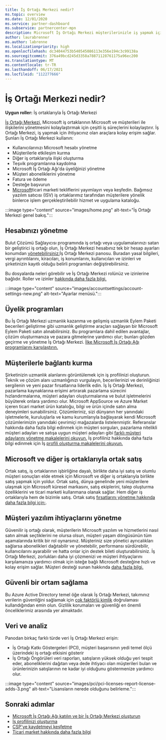 ```yaml
---
title: İş Ortağı Merkezi nedir?
ms.topic: overview
ms.date: 12/01/2020
ms.service: partner-dashboard
ms.subservice: partnercenter-mpn
description: Microsoft İş Ortağı Merkezi müşterilerinizle iş yapmak için İş Ortağı Merkezi'i kullanma
author: laurabrenner
ms.author: labrenne
ms.localizationpriority: high
ms.openlocfilehash: dc34044753b540545086113e356e194c3c99138a
ms.sourcegitcommit: 376a49bcd245d3358a78871128761175a96ec200
ms.translationtype: MT
ms.contentlocale: tr-TR
ms.lasthandoff: 06/17/2021
ms.locfileid: "112277666"
---
```

# <a name="what-is-partner-center"></a>İş Ortağı Merkezi nedir?

**Uygun roller:** İş ortaklarıyla İş Ortağı Merkezi

[İş Ortağı Merkezi,](https://partner.microsoft.com/dashboard/home) Microsoft iş ortaklarının Microsoft ve müşterileri ile ilişkilerini yönetmesini kolaylaştırmak için çeşitli iş süreçlerini kolaylaştırır. İş Ortağı Merkezi, iş yapmak için ihtiyacınız olan araçlara kolay erişim sağlar. Şunları İş Ortağı Merkezi kullanın:

- Kullanıcılarınızı Microsoft hesabı yönetme
- Müşterilerle etkileşim kurma
- Diğer iş ortaklarıyla ilişki oluşturma
- Teşvik programlarına kaydolma
- Microsoft İş Ortağı Ağı'da üyeliğinizi yönetme
- Müşteri aboneliklerini yönetme
- Fatura ve ödeme
- Desteğe başvurun
- [Microsoft](/azure/marketplace)ticari marketi tekliflerini yayımlayın veya keşfedin. Bağımsız yazılım satıcısı (ISV) iş ortaklarımız tarafından müşterilere yönelik binlerce işlem gerçekleştirilebilir hizmet ve uygulama kataloğu.

:::image type="content" source="images/home.png" alt-text="İş Ortağı Merkezi genel bakış.":::

## <a name="manage-your-account"></a>Hesabınızı yönetme

Bulut Çözümü Sağlayıcısı programında iş ortağı veya uygulamalarınızı satan bir geliştirici iş ortağı olun, İş Ortağı Merkezi hesabınız tek bir hesap ayarları konumdan [yönetebilirsiniz:](https://partner.microsoft.com/dashboard/home)İş Ortağı Merkezi panosu. Buradan yasal bilgileri, vergi ayrıntılarını, kiracıları, iş konumlarını, kullanıcıları ve izinleri ve şirketinizin kayıtlı olduğu belirli programları değiştirebilirsiniz.

Bu dosyalarda neleri görebilir ve İş Ortağı Merkezi rolünüz ve izinlerine bağlıdır. Roller ve izinler [hakkında daha fazla bilgi.](permissions-overview.md)

:::image type="content" source="images/accountsettings/account-settings-new.png" alt-text="Ayarlar menüsü.":::

## <a name="membership-programs"></a>Üyelik programları

Bu İş Ortağı Merkezi uzmanlık kazanma ve gelişmiş uzmanlık Eylem Paketi becerileri geliştirme gibi uzmanlık geliştirme araçları sağlayan bir Microsoft Eylem Paketi satın alınabilirsiniz. Bu programlara dahil edilen avantajlar, çözüm oluşturmanıza ve pazara gitmelerine yardımcı olur; bunları gözden geçirme ve yönetme İş Ortağı Merkezi. [İlke Microsoft İş Ortağı Ağı programlarını karşılaştırın.](https://partner.microsoft.com/membership/compare-offers)

## <a name="connect-with-customers"></a>Müşterilerle bağlantı kurma

Şirketinizin uzmanlık alanlarını görüntülemek için iş profilinizi oluşturun. Teknik ve çözüm alanı uzmanlığınızı vurgulayın, becerilerinizi ve derinliğinizi sergilenin ve yeni pazar fırsatlarına liderlik edin. İş İş Ortağı Merkezi, pazarlama kaynaklarına erişimi artırarak pazarlama sürecini hızlandırmalarına, müşteri adayları oluşturmalarına ve bulut işletmelerini büyüterek onlara yardımcı olur. Microsoft AppSource ve Azure Market içeren ticari market ürün kataloğu, bilgi ve ürün içinde satın alma deneyimleri sunabilirsiniz. Çözümleriniz, sizi dünyanın her yanındaki işletmelerle, kuruluşlarla ve kamu kurumlarıyla bağlayarak kendi Microsoft çözümlerimizin yanındaki çevrimiçi mağazalarda listelenmiştir. Referanslar hakkında daha fazla bilgi edinmek için müşteri sorguları, pazarlama nitelikli müşteri adayları ve satışa uygun müşteri adayları gibi [farklı müşteri adaylarını yönetme makalelerini okuyun.](manage-leads.md) İş profiliniz hakkında daha fazla bilgi edinmek için İş [profili oluşturma makalelerini okuyun.](create-a-marketing-profile.md)

## <a name="co-sell-with-microsoft-and-other-partners"></a>Microsoft ve diğer iş ortaklarıyla ortak satış

Ortak satış, iş ortaklarının işbirliğine dayalı, birlikte daha iyi satış ve olumlu müşteri sonuçları elde etmek için Microsoft ve diğer iş ortaklarıyla birlikte satış yapmak için yoldur. Ortak satış, dünya genelinde yeni müşterilere ulaşmak için Microsoft küresel markasını, satış ekiplerini, talep oluşturma özelliklerini ve ticari marketi kullanmana olanak sağlar. Hem diğer iş ortaklarıyla hem de bizimle satış. Ortak satış [fırsatlarını yönetme hakkında daha fazla bilgi için:](manage-co-sell-opportunities.md).

## <a name="manage-customer-software-needs"></a>Müşteri yazılım ihtiyaçlarını yönetme

Güvenilir iş ortağı olarak, müşterilerin Microsoft yazılım ve hizmetlerini nasıl satın almak seçtiklerini ne olursa olsun, müşteri yaşam döngüsünün tüm aşamalarında kritik bir rol oynarsınız. Müşteriniz size yönetici ayrıcalıkları sağlarsa abonelikleri dağıtabilir ve yönetebilir, performansı sürdürebilir, kullanıcılarını ayarabilir ve hatta onlar için destek bileti oluşturabilirsiniz. İş Ortağı Merkezi, zorlukları daha iyi çözmenizi ve müşteri ihtiyaçlarını karşılamanıza yardımcı olmak için isteğe bağlı Microsoft desteğine hızlı ve kolay erişim sağlar. Müşteri desteği sunan hakkında [daha fazla bilgi.](customer-support.md)

## <a name="maintain-a-secure-environment"></a>Güvenli bir ortam sağlama

Bu Azure Active Directory temel öğe olarak İş Ortağı Merkezi, takımınız verilerin güvenliğini sağlamak için [çok faktörlü kimlik](partner-security-requirements-mandating-mfa.md) doğrulaması kullandığından emin olun. Gizlilik korumaları ve güvenliği en önemli önceliklerimiz arasında yer almaktadır.

## <a name="data-and-analytics"></a>Veri ve analiz

Panodan birkaç farklı türde veri İş Ortağı Merkezi erişin:

- İş Ortağı Katkı Göstergeleri (PCI), müşteri başarısının yedi temel ölçü üzerindeki iş ortağı etkisini gösterir
- İş Ortağı Öngörüleri veri raporları, satışların yüksek olduğu yeri tespit eder, aboneliklerini dağıtan veya dede ihtiyacı olan müşterileri bulan ve ürünlerinizin satışlarının ne kadar iyi olduğunu göstermenize yardımcı olur.

:::image type="content" source="images/pci/pci-licenses-report-license-adds-3.png" alt-text="Lisansların nerede olduğunu belirleme.":::

## <a name="next-steps"></a>Sonraki adımlar

- [Microsoft İş Ortağı Ağı katılın ve bir İş Ortağı Merkezi oluşturun](mpn-create-a-partner-center-account.md)
- [İş profilinizi oluşturma](create-a-marketing-profile.md)
- [CSP'ye kaydetmeyi keşfetme](csp-overview.md)
- [Ticari market hakkında daha fazla bilgi](csp-commercial-marketplace-overview.md)
